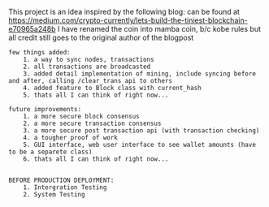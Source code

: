 

   This project is an idea inspired by the following blog: 
   can be found at https://medium.com/crypto-currently/lets-build-the-tiniest-blockchain-e70965a248b
   I have renamed the coin into mamba coin, b/c kobe rules
   but all credit still goes to the original author of the blogpost

	few things added: 
		1. a way to sync nodes, transactions
		2. all transactions are broadcasted
		3. added detail implementation of mining, include syncing before and after, calling /clear_trans api to others
		4. added feature to Block class with current_hash
		5. thats all I can think of right now...

	future improvements: 
		1. a more secure block consensus
		2. a more secure transaction consensus
		3. a more secure post transaction api (with transaction checking) 
		4. a tougher proof of work
		5. GUI interface, web user interface to see wallet amounts (have to be a separete class) 
		6. thats all I can think of right now...


	BEFORE PRODUCTION DEPLOYMENT: 
		1. Intergration Testing
		2. System Testing

